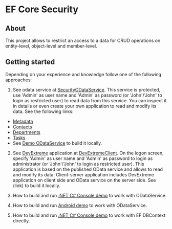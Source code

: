 # EF Core Security 
## About 

This project allows to restrict an access to a data for CRUD operations on entity-level, object-level and member-level.

## Getting started 

Depending on your experience and knowledge follow one of the following approaches:

1. See odata service at [SecurityODataService](http://efcoresecurityodataservicedemo.azurewebsites.net/). This service is protected, use 'Admin' as user name and 'Admin' as password (or 'John'/'John' to login as restricted user) to read data from this service. You can inspect it in details or even create your own application to read and modify its data. See the following links:
  - [Metadata](http://efcoresecurityodataservicedemo.azurewebsites.net/$metadata)
  - [Contacts](http://efcoresecurityodataservicedemo.azurewebsites.net/Contacts)
  - [Departments](http://efcoresecurityodataservicedemo.azurewebsites.net/Departments)
  - [Tasks](http://efcoresecurityodataservicedemo.azurewebsites.net/Tasks)
  - See [Demo ODataService](https://github.com/DevExpress/EF-Core-Security/tree/master/EFCoreSecurityDemos/EFCoreSecurityODataService) to build it locally.

2. See [DevExtreme](http://js.devexpress.com/) application at [DevExtremeClient](link). On the logon screen, specify 'Admin' as user name and 'Admin' as password to login as administrator (or 'John'/'John' to login as restricted user). This application is based on the published OData service and allows to read and modify its data: Client-server application includes DevExtreme application on client side and OData service on the server side. See (link) to build it locally.

3. How to build and run [.NET C# Console demo](link) to work with ODataService.

4. How to build and run [Android demo](link) to work with ODataService.

5. How to build and run [.NET C# Console demo](link) to work with EF DBContext directly.
